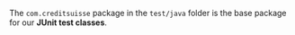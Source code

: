 The `com.creditsuisse` package in the `test/java` folder is the base package for our **JUnit test classes**.  

